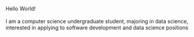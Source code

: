 Hello World!
<br><br>
I am a computer science undergraduate student, majoring in data science, 
interested in applying to software development and data science positions
